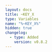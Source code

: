 ```yaml
---
layout: docs
title: ~KEY_X
type: Variables
name: "%~KEY_X%"
hidden: true
changelog:
  - type: Added
    version: v0.8.2
---
```

